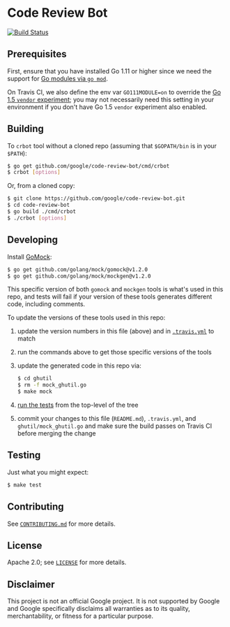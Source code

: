 # Code Review Bot

[![Build Status][travis-shield]][travis-link]

[travis-shield]: https://travis-ci.org/google/code-review-bot.svg?branch=master
[travis-link]: https://travis-ci.org/google/code-review-bot

## Prerequisites

First, ensure that you have installed Go 1.11 or higher since we need the
support for [Go modules via `go
mod`](https://github.com/golang/go/wiki/Modules).

On Travis CI, we also define the env var `GO111MODULE=on` to override the [Go
1.5 `vendor` experiment](http://golang.org/s/go15vendor); you may not
necessarily need this setting in your environment if you don't have Go 1.5
`vendor` experiment also enabled.

## Building

To `crbot` tool without a cloned repo (assuming that `$GOPATH/bin` is in your
`$PATH`):

```bash
$ go get github.com/google/code-review-bot/cmd/crbot
$ crbot [options]
```

Or, from a cloned copy:

```bash
$ git clone https://github.com/google/code-review-bot.git
$ cd code-review-bot
$ go build ./cmd/crbot
$ ./crbot [options]
```

## Developing

Install [GoMock](https://github.com/golang/mock):

```bash
$ go get github.com/golang/mock/gomock@v1.2.0
$ go get github.com/golang/mock/mockgen@v1.2.0
```

This specific version of both `gomock` and `mockgen` tools is what's used in
this repo, and tests will fail if your version of these tools generates
different code, including comments.

To update the versions of these tools used in this repo:

1. update the version numbers in this file (above) and in
   [`.travis.yml`](.travis.yml) to match
1. run the commands above to get those specific versions of the tools
1. update the generated code in this repo via:

   ```bash
   $ cd ghutil
   $ rm -f mock_ghutil.go
   $ make mock
   ```

1. [run the tests](#testing) from the top-level of the tree
1. commit your changes to this file (`README.md`), `.travis.yml`, and
   `ghutil/mock_ghutil.go` and make sure the build passes on Travis CI before
   merging the change

## Testing

Just what you might expect:

```bash
$ make test
```

## Contributing

See [`CONTRIBUTING.md`](CONTRIBUTING.md) for more details.

## License

Apache 2.0; see [`LICENSE`](LICENSE) for more details.

## Disclaimer

This project is not an official Google project. It is not supported by Google
and Google specifically disclaims all warranties as to its quality,
merchantability, or fitness for a particular purpose.
